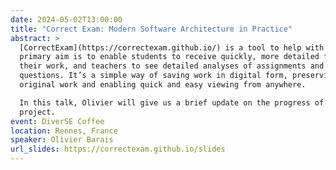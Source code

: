 ```yaml
---
date: 2024-05-02T13:00:00
title: "Correct Exam: Modern Software Architecture in Practice"
abstract: >
  [CorrectExam](https://correctexam.github.io/) is a tool to help with the correction of paper copies. Its
  primary aim is to enable students to receive quickly, more detailed feedback on
  their work, and teachers to see detailed analyses of assignments and
  questions. It’s a simple way of saving work in digital form, preserving the
  original work and enabling quick and easy viewing from anywhere.

  In this talk, Olivier will give us a brief update on the progress of the
  project.
event: DiverSE Coffee
location: Rennes, France
speaker: Olivier Barais
url_slides: https://correctexam.github.io/slides
---
```

